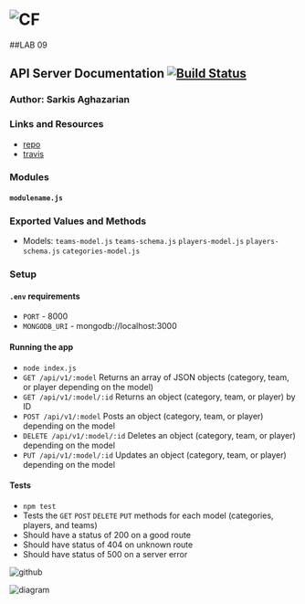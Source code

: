 ![CF](https://i.imgur.com/60omTQF.png) 
=================================================  
##LAB 09

## API Server Documentation [![Build Status](https://travis-ci.org/sarkis74/lab-09-401n12-.svg?branch=master)](https://travis-ci.org/sarkis74/lab-09-401n12-)

### Author: Sarkis Aghazarian

### Links and Resources
* [repo](https://github.com/sarkis74/lab-09-401n12-)
* [travis](https://travis-ci.org/sarkis74/lab-09-401n12-)

### Modules
#### `modulename.js`

### Exported Values and Methods
* Models: `teams-model.js` `teams-schema.js` `players-model.js` `players-schema.js` `categories-model.js`

### Setup
#### `.env` requirements
* `PORT` - 8000
* `MONGODB_URI` - mongodb://localhost:3000

#### Running the app
* `node index.js`
* `GET /api/v1/:model` Returns an array of JSON objects (category, team, or player depending on the model)
* `GET /api/v1/:model/:id` Returns an object (category, team, or player) by ID
* `POST /api/v1/:model` Posts an object (category, team, or player) depending on the model
* `DELETE /api/v1/:model/:id` Deletes an object (category, team, or player) depending on the model
* `PUT /api/v1/:model/:id` Updates an object (category, team, or player) depending on the model
  
#### Tests
* `npm test`
* Tests the `GET` `POST` `DELETE` `PUT` methods for each model (categories, players, and teams)
* Should have a status of 200 on a good route
* Should have status of 404 on unknown route
* Should have status of 500 on a server error

![github](https://github.com/sarkis74/lab-09-401n12-/tree/master/starter-code)

![diagram](https://i.imgur.com/X7uaywP.png)
